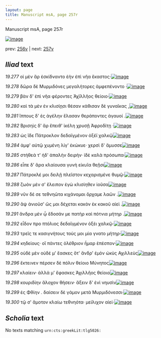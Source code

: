 ```yaml
---
layout: page
title: Manuscript msA, page 257r
---
```


Manuscript msA, page 257r

[![image](http://www.homermultitext.org/iipsrv?OBJ=IIP,1.0&FIF=/project/homer/pyramidal/deepzoom/hmt/vaimg/2017a/VA257RN_0428.tif&WID=100&CVT=JPEG)](http://www.homermultitext.org/ict2/?urn=urn:cite2:hmt:vaimg.2017a:VA257RN_0428)

prev:  [256v](../256v) | next:  [257v](../257v)

## *Iliad* text

*19.277* <a id="19.277"/> οἱ μὲν ἄρ ἐσκίδναντο ἑὴν ἐπὶ νῆα ἕκαστος·[![image](http://www.homermultitext.org/iipsrv?OBJ=IIP,1.0&FIF=/project/homer/pyramidal/deepzoom/hmt/vaimg/2017a/VA257RN_0428.tif&RGN=0.219,0.2119,0.336,0.024&WID=1000&CVT=JPEG)](http://www.homermultitext.org/ict2/?urn=urn:cite2:hmt:vaimg.2017a:VA257RN_0428@0.219,0.2119,0.336,0.024)

*19.278* <a id="19.278"/> δῶρα δὲ Μυρμιδόνες μεγαλήτορες ἀμφεπένοντο ·[![image](http://www.homermultitext.org/iipsrv?OBJ=IIP,1.0&FIF=/project/homer/pyramidal/deepzoom/hmt/vaimg/2017a/VA257RN_0428.tif&RGN=0.216,0.2307,0.357,0.024&WID=1000&CVT=JPEG)](http://www.homermultitext.org/ict2/?urn=urn:cite2:hmt:vaimg.2017a:VA257RN_0428@0.216,0.2307,0.357,0.024)

*19.279* <a id="19.279"/> βὰν δ' ἐπὶ νῆα φέροντες Ἀχϊλλῆος θείοιο·[![image](http://www.homermultitext.org/iipsrv?OBJ=IIP,1.0&FIF=/project/homer/pyramidal/deepzoom/hmt/vaimg/2017a/VA257RN_0428.tif&RGN=0.216,0.2479,0.327,0.024&WID=1000&CVT=JPEG)](http://www.homermultitext.org/ict2/?urn=urn:cite2:hmt:vaimg.2017a:VA257RN_0428@0.216,0.2479,0.327,0.024)

*19.280* <a id="19.280"/> καὶ τὰ μὲν ἐν κλισίῃσι θέσαν κάθισαν δὲ γυναῖκας ,[![image](http://www.homermultitext.org/iipsrv?OBJ=IIP,1.0&FIF=/project/homer/pyramidal/deepzoom/hmt/vaimg/2017a/VA257RN_0428.tif&RGN=0.218,0.2652,0.369,0.0255&WID=1000&CVT=JPEG)](http://www.homermultitext.org/ict2/?urn=urn:cite2:hmt:vaimg.2017a:VA257RN_0428@0.218,0.2652,0.369,0.0255)

*19.281* <a id="19.281"/> ἵππους δ' ἐς ἀγέλην ἔλασαν θεράποντες ἀγαυοί .[![image](http://www.homermultitext.org/iipsrv?OBJ=IIP,1.0&FIF=/project/homer/pyramidal/deepzoom/hmt/vaimg/2017a/VA257RN_0428.tif&RGN=0.217,0.2825,0.369,0.0255&WID=1000&CVT=JPEG)](http://www.homermultitext.org/ict2/?urn=urn:cite2:hmt:vaimg.2017a:VA257RN_0428@0.217,0.2825,0.369,0.0255)

*19.282* <a id="19.282"/> Βρισηὶς δ' ἄρ ἔπειθ' ἱκέλη χρυσῇ Ἀφροδίτῃ ·[![image](http://www.homermultitext.org/iipsrv?OBJ=IIP,1.0&FIF=/project/homer/pyramidal/deepzoom/hmt/vaimg/2017a/VA257RN_0428.tif&RGN=0.199,0.2975,0.369,0.0255&WID=1000&CVT=JPEG)](http://www.homermultitext.org/ict2/?urn=urn:cite2:hmt:vaimg.2017a:VA257RN_0428@0.199,0.2975,0.369,0.0255)

*19.283* <a id="19.283"/> ὡς ἴδε Πάτροκλον δεδαϊγμένον ὀξέϊ χαλκῷ[![image](http://www.homermultitext.org/iipsrv?OBJ=IIP,1.0&FIF=/project/homer/pyramidal/deepzoom/hmt/vaimg/2017a/VA257RN_0428.tif&RGN=0.201,0.3178,0.369,0.0255&WID=1000&CVT=JPEG)](http://www.homermultitext.org/ict2/?urn=urn:cite2:hmt:vaimg.2017a:VA257RN_0428@0.201,0.3178,0.369,0.0255)

*19.284* <a id="19.284"/> ἀμφ' αὐτῷ χυμένη λίγ' ἐκώκυε· χερσὶ δ' ἄμυσσε[![image](http://www.homermultitext.org/iipsrv?OBJ=IIP,1.0&FIF=/project/homer/pyramidal/deepzoom/hmt/vaimg/2017a/VA257RN_0428.tif&RGN=0.201,0.3351,0.369,0.0255&WID=1000&CVT=JPEG)](http://www.homermultitext.org/ict2/?urn=urn:cite2:hmt:vaimg.2017a:VA257RN_0428@0.201,0.3351,0.369,0.0255)

*19.285* <a id="19.285"/> στήθεά τ' ἠδ' ἁπαλὴν δειρὴν· ἰδὲ καλὰ πρόσωπα·[![image](http://www.homermultitext.org/iipsrv?OBJ=IIP,1.0&FIF=/project/homer/pyramidal/deepzoom/hmt/vaimg/2017a/VA257RN_0428.tif&RGN=0.199,0.3531,0.369,0.0255&WID=1000&CVT=JPEG)](http://www.homermultitext.org/ict2/?urn=urn:cite2:hmt:vaimg.2017a:VA257RN_0428@0.199,0.3531,0.369,0.0255)

*19.286* <a id="19.286"/> εἶπε δ' ἄρα κλαίουσα γυνὴ εἰκυῖα θεῇσι[![image](http://www.homermultitext.org/iipsrv?OBJ=IIP,1.0&FIF=/project/homer/pyramidal/deepzoom/hmt/vaimg/2017a/VA257RN_0428.tif&RGN=0.207,0.3711,0.33,0.0255&WID=1000&CVT=JPEG)](http://www.homermultitext.org/ict2/?urn=urn:cite2:hmt:vaimg.2017a:VA257RN_0428@0.207,0.3711,0.33,0.0255)

*19.287* <a id="19.287"/> Πάτροκλέ μοι δειλῇ πλεῖστον κεχαρισμένε θυμῷ·[![image](http://www.homermultitext.org/iipsrv?OBJ=IIP,1.0&FIF=/project/homer/pyramidal/deepzoom/hmt/vaimg/2017a/VA257RN_0428.tif&RGN=0.204,0.3862,0.375,0.0293&WID=1000&CVT=JPEG)](http://www.homermultitext.org/ict2/?urn=urn:cite2:hmt:vaimg.2017a:VA257RN_0428@0.204,0.3862,0.375,0.0293)

*19.288* <a id="19.288"/> ζωὸν μέν σ' ἔλειπον ἐγὼ κλισίηθεν ἰοῦσα[![image](http://www.homermultitext.org/iipsrv?OBJ=IIP,1.0&FIF=/project/homer/pyramidal/deepzoom/hmt/vaimg/2017a/VA257RN_0428.tif&RGN=0.213,0.4035,0.304,0.0263&WID=1000&CVT=JPEG)](http://www.homermultitext.org/ict2/?urn=urn:cite2:hmt:vaimg.2017a:VA257RN_0428@0.213,0.4035,0.304,0.0263)

*19.289* <a id="19.289"/> νῦν δέ σε τεθνηῶτα κιχάνομαι ὄρχαμε λαῶν .[![image](http://www.homermultitext.org/iipsrv?OBJ=IIP,1.0&FIF=/project/homer/pyramidal/deepzoom/hmt/vaimg/2017a/VA257RN_0428.tif&RGN=0.214,0.423,0.332,0.0263&WID=1000&CVT=JPEG)](http://www.homermultitext.org/ict2/?urn=urn:cite2:hmt:vaimg.2017a:VA257RN_0428@0.214,0.423,0.332,0.0263)

*19.290* <a id="19.290"/> ἂψ ἀνιοῦσ' ὥς μοι δέχεται κακὸν ἐκ κακοῦ αἰεὶ .[![image](http://www.homermultitext.org/iipsrv?OBJ=IIP,1.0&FIF=/project/homer/pyramidal/deepzoom/hmt/vaimg/2017a/VA257RN_0428.tif&RGN=0.214,0.4395,0.343,0.0263&WID=1000&CVT=JPEG)](http://www.homermultitext.org/ict2/?urn=urn:cite2:hmt:vaimg.2017a:VA257RN_0428@0.214,0.4395,0.343,0.0263)

*19.291* <a id="19.291"/> ἄνδρα μὲν ᾧ ἔδοσάν με πατὴρ καὶ πότνια μήτηρ .[![image](http://www.homermultitext.org/iipsrv?OBJ=IIP,1.0&FIF=/project/homer/pyramidal/deepzoom/hmt/vaimg/2017a/VA257RN_0428.tif&RGN=0.214,0.4576,0.361,0.0301&WID=1000&CVT=JPEG)](http://www.homermultitext.org/ict2/?urn=urn:cite2:hmt:vaimg.2017a:VA257RN_0428@0.214,0.4576,0.361,0.0301)

*19.292* <a id="19.292"/> εἶδον προ πτόλιος δεδαϊγμένον ὀξέι χαλκῷ·[![image](http://www.homermultitext.org/iipsrv?OBJ=IIP,1.0&FIF=/project/homer/pyramidal/deepzoom/hmt/vaimg/2017a/VA257RN_0428.tif&RGN=0.211,0.4763,0.361,0.0263&WID=1000&CVT=JPEG)](http://www.homermultitext.org/ict2/?urn=urn:cite2:hmt:vaimg.2017a:VA257RN_0428@0.211,0.4763,0.361,0.0263)

*19.293* <a id="19.293"/> τρεῖς τε κασιγνήτους τούς μοι μία γνατο μήτηρ·[![image](http://www.homermultitext.org/iipsrv?OBJ=IIP,1.0&FIF=/project/homer/pyramidal/deepzoom/hmt/vaimg/2017a/VA257RN_0428.tif&RGN=0.203,0.4951,0.361,0.0263&WID=1000&CVT=JPEG)](http://www.homermultitext.org/ict2/?urn=urn:cite2:hmt:vaimg.2017a:VA257RN_0428@0.203,0.4951,0.361,0.0263)

*19.294* <a id="19.294"/> κηδείους· οἳ πάντες ὀλέθριον ἦμαρ ἐπέσπον·[![image](http://www.homermultitext.org/iipsrv?OBJ=IIP,1.0&FIF=/project/homer/pyramidal/deepzoom/hmt/vaimg/2017a/VA257RN_0428.tif&RGN=0.205,0.5116,0.361,0.0263&WID=1000&CVT=JPEG)](http://www.homermultitext.org/ict2/?urn=urn:cite2:hmt:vaimg.2017a:VA257RN_0428@0.205,0.5116,0.361,0.0263)

*19.295* <a id="19.295"/> οὐδὲ μὲν οὐδέ μ' ἔασκες ὅτ' ἄνδρ' ἐμὸν ὠκὺς Αχιλλεὺς[![image](http://www.homermultitext.org/iipsrv?OBJ=IIP,1.0&FIF=/project/homer/pyramidal/deepzoom/hmt/vaimg/2017a/VA257RN_0428.tif&RGN=0.207,0.5289,0.389,0.0263&WID=1000&CVT=JPEG)](http://www.homermultitext.org/ict2/?urn=urn:cite2:hmt:vaimg.2017a:VA257RN_0428@0.207,0.5289,0.389,0.0263)

*19.296* <a id="19.296"/> ἔκτεινεν πέρσεν δὲ πόλιν θείοιο Μύνητος[![image](http://www.homermultitext.org/iipsrv?OBJ=IIP,1.0&FIF=/project/homer/pyramidal/deepzoom/hmt/vaimg/2017a/VA257RN_0428.tif&RGN=0.208,0.5477,0.313,0.0263&WID=1000&CVT=JPEG)](http://www.homermultitext.org/ict2/?urn=urn:cite2:hmt:vaimg.2017a:VA257RN_0428@0.208,0.5477,0.313,0.0263)

*19.297* <a id="19.297"/> κλαίειν· ἀλλά μ' ἔφασκες Ἀχιλλῆος θείοιο[![image](http://www.homermultitext.org/iipsrv?OBJ=IIP,1.0&FIF=/project/homer/pyramidal/deepzoom/hmt/vaimg/2017a/VA257RN_0428.tif&RGN=0.21,0.565,0.313,0.0263&WID=1000&CVT=JPEG)](http://www.homermultitext.org/ict2/?urn=urn:cite2:hmt:vaimg.2017a:VA257RN_0428@0.21,0.565,0.313,0.0263)

*19.298* <a id="19.298"/> κουριδίην ἄλοχον θήσειν· ἄξειν δ' ἐνὶ νηυσὶν[![image](http://www.homermultitext.org/iipsrv?OBJ=IIP,1.0&FIF=/project/homer/pyramidal/deepzoom/hmt/vaimg/2017a/VA257RN_0428.tif&RGN=0.215,0.5808,0.313,0.0263&WID=1000&CVT=JPEG)](http://www.homermultitext.org/ict2/?urn=urn:cite2:hmt:vaimg.2017a:VA257RN_0428@0.215,0.5808,0.313,0.0263)

*19.299* <a id="19.299"/> ἐς Φθίην . δαίσειν δὲ γάμον μετὰ Μυρμιδόνεσσι·[![image](http://www.homermultitext.org/iipsrv?OBJ=IIP,1.0&FIF=/project/homer/pyramidal/deepzoom/hmt/vaimg/2017a/VA257RN_0428.tif&RGN=0.215,0.598,0.331,0.0263&WID=1000&CVT=JPEG)](http://www.homermultitext.org/ict2/?urn=urn:cite2:hmt:vaimg.2017a:VA257RN_0428@0.215,0.598,0.331,0.0263)

*19.300* <a id="19.300"/> τῷ σ' ἄμοτον κλαίω τεθνηότα· μείλιχον αἰεί·[![image](http://www.homermultitext.org/iipsrv?OBJ=IIP,1.0&FIF=/project/homer/pyramidal/deepzoom/hmt/vaimg/2017a/VA257RN_0428.tif&RGN=0.211,0.6168,0.331,0.0263&WID=1000&CVT=JPEG)](http://www.homermultitext.org/ict2/?urn=urn:cite2:hmt:vaimg.2017a:VA257RN_0428@0.211,0.6168,0.331,0.0263)

## *Scholia* text

No texts matching `urn:cts:greekLit:tlg5026:`